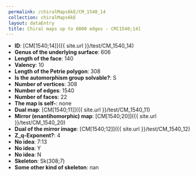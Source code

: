 ```yaml
--- 
 permalink: /chiralMaps6kE/CM_1540_14 
 collection: chiralMaps6kE
 layout: dataEntry
 title: Chiral maps up to 6000 edges - CM[1540;14]
---
```


- **ID**: [CM[1540;14]]({{ site.url }}/test/CM_1540_14)
- **Genus of the underlying surface**: 606
- **Length of the face**: 140
- **Valency**: 10
- **Length of the Petrie polygon**: 308
- **Is the automorphism group solvable?**: S
- **Number of vertices**: 308
- **Number of edges**: 1540
- **Number of faces**: 22
- **The map is self-**: none
- **Dual map**: [CM[1540;11]]({{ site.url }}/test/CM_1540_11)
- **Mirror (enantihomorphic) map**: [CM[1540;20]]({{ site.url }}/test/CM_1540_20)
- **Dual of the mirror image**: [CM[1540;12]]({{ site.url }}/test/CM_1540_12)
- **Z_q-Exponent?**: 4
- **No idea**:  7:13
- **No idea**: Y
- **No idea**: N
- **Skeleton**: Sk(308;7)
- **Some other kind of skeleton**: nan
